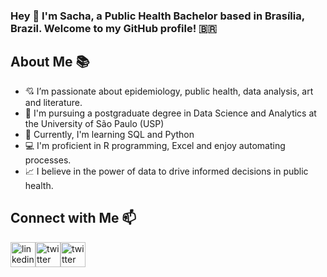 ### Hey 👋 I'm Sacha, a Public Health Bachelor based in Brasília, Brazil. Welcome to my GitHub profile! 🇧🇷

## About Me 📚

- 💘 I’m passionate about epidemiology, public health, data analysis, art and literature.
- 🔬 I'm pursuing a postgraduate degree in Data Science and Analytics at the University of São Paulo (USP)
- 🌱 Currently, I'm learning SQL and Python 
- 💻 I'm proficient in R programming, Excel and enjoy automating processes.
- 📈 I believe in the power of data to drive informed decisions in public health.

## Connect with Me 📫

[<img src='https://cdn.jsdelivr.net/npm/simple-icons@3.0.1/icons/linkedin.svg' alt='linkedin' height='40'>](https://www.linkedin.com/in/sachasab/)[<img src='https://cdn.jsdelivr.net/npm/simple-icons@3.0.1/icons/twitter.svg' alt='twitter' height='40'>](http://twitter.com/sacha_sab)[<img src='https://cdn.jsdelivr.net/npm/simple-icons@3.0.1/icons/gmail.svg' alt='twitter' height='40'>](mailto:sacha.carvalho@saude.gov.br)
